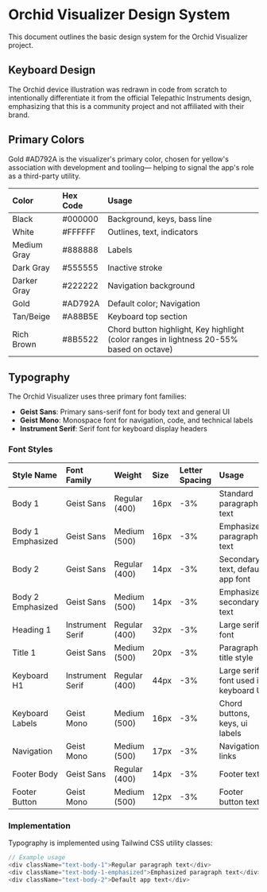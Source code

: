 # Orchid Visualizer Design System

This document outlines the basic design system for the Orchid Visualizer project.

## Keyboard Design

The Orchid device illustration was redrawn in code from scratch to intentionally differentiate it from the official Telepathic Instruments design, emphasizing that this is a community project and not affiliated with their brand.

## Primary Colors

Gold #AD792A is the visualizer's primary color, chosen for yellow's association with development and tooling— helping to signal the app's role as a third-party utility.

| Color | Hex Code | Usage |
|:------|:---------|:-------|
| Black | #000000 | Background, keys, bass line |
| White | #FFFFFF | Outlines, text, indicators |
| Medium Gray | #888888 | Labels |
| Dark Gray | #555555 | Inactive stroke |
| Darker Gray | #222222 | Navigation background |
| Gold | #AD792A | Default color; Navigation |
| Tan/Beige | #A88B5E | Keyboard top section |
| Rich Brown | #8B5522 | Chord button highlight, Key highlight (color ranges in lightness 20-55% based on octave) |

## Typography

The Orchid Visualizer uses three primary font families:

- **Geist Sans**: Primary sans-serif font for body text and general UI
- **Geist Mono**: Monospace font for navigation, code, and technical labels
- **Instrument Serif**: Serif font for keyboard display headers

### Font Styles

| Style Name | Font Family | Weight | Size | Letter Spacing | Usage |
|:------------|:------------|:--------|:------|:----------------|:-------|
| Body 1 | Geist Sans | Regular (400) | 16px | -3% | Standard paragraph text |
| Body 1 Emphasized | Geist Sans | Medium (500) | 16px | -3% | Emphasized paragraph text |
| Body 2 | Geist Sans | Regular (400) | 14px | -3% | Secondary text, default app font |
| Body 2 Emphasized | Geist Sans | Medium (500) | 14px | -3% | Emphasized secondary text |
| Heading 1 | Instrument Serif | Regular (400) | 32px | -3% | Large serif font |
| Title 1 | Geist Sans | Medium (500) | 20px | -3% | Paragraph title style |
| Keyboard H1 | Instrument Serif | Regular (400) | 44px | -3% | Large serif font used in keyboard UI |
| Keyboard Labels | Geist Mono | Medium (500) | 16px | -3% | Chord buttons, keys, ui labels |
| Navigation | Geist Mono | Medium (500) | 17px | -3% | Navigation links |
| Footer Body | Geist Sans | Regular (400) | 14px | -3% | Footer text |
| Footer Button | Geist Mono | Medium (500) | 12px | -3% | Footer button text |

### Implementation

Typography is implemented using Tailwind CSS utility classes:

```typescript
// Example usage
<div className="text-body-1">Regular paragraph text</div>
<div className="text-body-1-emphasized">Emphasized paragraph text</div>
<div className="text-body-2">Default app text</div>
```

